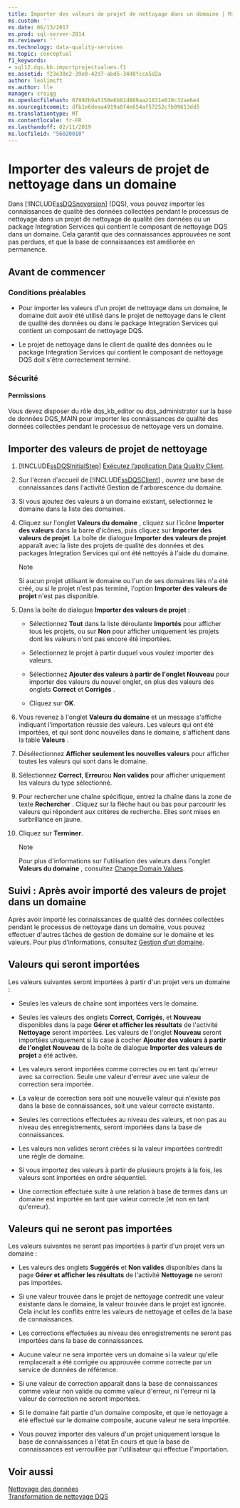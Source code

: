 ```yaml
---
title: Importer des valeurs de projet de nettoyage dans un domaine | Microsoft Docs
ms.custom: ''
ms.date: 06/13/2017
ms.prod: sql-server-2014
ms.reviewer: ''
ms.technology: data-quality-services
ms.topic: conceptual
f1_keywords:
- sql12.dqs.kb.importprojectvalues.f1
ms.assetid: f23e38e2-39e0-42d7-abd5-34d8fcca5d2a
author: leolimsft
ms.author: lle
manager: craigg
ms.openlocfilehash: 07992b9a5150e6b81d869aa21831e019c32ae6e4
ms.sourcegitcommit: dfb1e6deaa4919a0f4e654af57252cfb09613dd5
ms.translationtype: MT
ms.contentlocale: fr-FR
ms.lasthandoff: 02/11/2019
ms.locfileid: "56020010"
---
```

# <a name="import-cleansing-project-values-into-a-domain"></a>Importer des valeurs de projet de nettoyage dans un domaine
  Dans [!INCLUDE[ssDQSnoversion](../includes/ssdqsnoversion-md.md)] (DQS), vous pouvez importer les connaissances de qualité des données collectées pendant le processus de nettoyage dans un projet de nettoyage de qualité des données ou un package Integration Services qui contient le composant de nettoyage DQS dans un domaine. Cela garantit que des connaissances approuvées ne sont pas perdues, et que la base de connaissances est améliorée en permanence.  
  
##  <a name="BeforeYouBegin"></a> Avant de commencer  
  
###  <a name="Prerequisites"></a> Conditions préalables  
  
-   Pour importer les valeurs d'un projet de nettoyage dans un domaine, le domaine doit avoir été utilisé dans le projet de nettoyage dans le client de qualité des données ou dans le package Integration Services qui contient un composant de nettoyage DQS.  
  
-   Le projet de nettoyage dans le client de qualité des données ou le package Integration Services qui contient le composant de nettoyage DQS doit s'être correctement terminé.  
  
###  <a name="Security"></a> Sécurité  
  
####  <a name="Permissions"></a> Permissions  
 Vous devez disposer du rôle dqs_kb_editor ou dqs_administrator sur la base de données DQS_MAIN pour importer les connaissances de qualité des données collectées pendant le processus de nettoyage vers un domaine.  
  
##  <a name="Import"></a> Importer des valeurs de projet de nettoyage  
  
1.  [!INCLUDE[ssDQSInitialStep](../includes/ssdqsinitialstep-md.md)] [Exécutez l’application Data Quality Client](../../2014/data-quality-services/run-the-data-quality-client-application.md).  
  
2.  Sur l'écran d'accueil de [!INCLUDE[ssDQSClient](../includes/ssdqsclient-md.md)] , ouvrez une base de connaissances dans l'activité Gestion de l'arborescence du domaine.  
  
3.  Si vous ajoutez des valeurs à un domaine existant, sélectionnez le domaine dans la liste des domaines.  
  
4.  Cliquez sur l'onglet **Valeurs du domaine** , cliquez sur l'icône **Importer des valeurs** dans la barre d'icônes, puis cliquez sur **Importer des valeurs de projet**. La boîte de dialogue **Importer des valeurs de projet** apparaît avec la liste des projets de qualité des données et des packages Integration Services qui ont été nettoyés à l'aide du domaine.  
  
    > [!NOTE]  
    >  Si aucun projet utilisant le domaine ou l'un de ses domaines liés n'a été créé, ou si le projet n'est pas terminé, l'option **Importer des valeurs de projet** n'est pas disponible.  
  
5.  Dans la boîte de dialogue **Importer des valeurs de projet** :  
  
    -   Sélectionnez **Tout** dans la liste déroulante **Importés** pour afficher tous les projets, ou sur **Non** pour afficher uniquement les projets dont les valeurs n'ont pas encore été importées.  
  
    -   Sélectionnez le projet à partir duquel vous voulez importer des valeurs.  
  
    -   Sélectionnez **Ajouter des valeurs à partir de l'onglet Nouveau** pour importer des valeurs du nouvel onglet, en plus des valeurs des onglets **Correct** et **Corrigés** .  
  
    -   Cliquez sur **OK**.  
  
6.  Vous revenez à l'onglet **Valeurs du domaine** et un message s'affiche indiquant l'importation réussie des valeurs. Les valeurs qui ont été importées, et qui sont donc nouvelles dans le domaine, s'affichent dans la table **Valeurs** .  
  
7.  Désélectionnez **Afficher seulement les nouvelles valeurs** pour afficher toutes les valeurs qui sont dans le domaine.  
  
8.  Sélectionnez **Correct**, **Erreur**ou **Non valides** pour afficher uniquement les valeurs du type sélectionné.  
  
9. Pour rechercher une chaîne spécifique, entrez la chaîne dans la zone de texte **Rechercher** . Cliquez sur la flèche haut ou bas pour parcourir les valeurs qui répondent aux critères de recherche. Elles sont mises en surbrillance en jaune.  
  
10. Cliquez sur **Terminer**.  
  
    > [!NOTE]  
    >  Pour plus d'informations sur l'utilisation des valeurs dans l'onglet **Valeurs du domaine** , consultez [Change Domain Values](../../2014/data-quality-services/change-domain-values.md).  
  
##  <a name="FollowUp"></a> Suivi : Après avoir importé des valeurs de projet dans un domaine  
 Après avoir importé les connaissances de qualité des données collectées pendant le processus de nettoyage dans un domaine, vous pouvez effectuer d'autres tâches de gestion de domaine sur le domaine et les valeurs. Pour plus d’informations, consultez [Gestion d’un domaine](../../2014/data-quality-services/managing-a-domain.md).  
  
##  <a name="Values"></a> Valeurs qui seront importées  
 Les valeurs suivantes seront importées à partir d'un projet vers un domaine :  
  
-   Seules les valeurs de chaîne sont importées vers le domaine.  
  
-   Seules les valeurs des onglets **Correct**, **Corrigés**, et **Nouveau** disponibles dans la page **Gérer et afficher les résultats** de l'activité **Nettoyage** seront importées. Les valeurs de l'onglet **Nouveau** seront importées uniquement si la case à cocher **Ajouter des valeurs à partir de l'onglet Nouveau** de la boîte de dialogue **Importer des valeurs de projet** a été activée.  
  
-   Les valeurs seront importées comme correctes ou en tant qu'erreur avec sa correction. Seule une valeur d'erreur avec une valeur de correction sera importée.  
  
-   La valeur de correction sera soit une nouvelle valeur qui n'existe pas dans la base de connaissances, soit une valeur correcte existante.  
  
-   Seules les corrections effectuées au niveau des valeurs, et non pas au niveau des enregistrements, seront importées dans la base de connaissances.  
  
-   Les valeurs non valides seront créées si la valeur importées contredit une règle de domaine.  
  
-   Si vous importez des valeurs à partir de plusieurs projets à la fois, les valeurs sont importées en ordre séquentiel.  
  
-   Une correction effectuée suite à une relation à base de termes dans un domaine est importée en tant que valeur correcte (et non en tant qu'erreur).  
  
##  <a name="ValuesNot"></a> Valeurs qui ne seront pas importées  
 Les valeurs suivantes ne seront pas importées à partir d'un projet vers un domaine :  
  
-   Les valeurs des onglets **Suggérés** et **Non valides** disponibles dans la page **Gérer et afficher les résultats** de l'activité **Nettoyage** ne seront pas importées.  
  
-   Si une valeur trouvée dans le projet de nettoyage contredit une valeur existante dans le domaine, la valeur trouvée dans le projet est ignorée. Cela inclut les conflits entre les valeurs de nettoyage et celles de la base de connaissances.  
  
-   Les corrections effectuées au niveau des enregistrements ne seront pas importées dans la base de connaissances.  
  
-   Aucune valeur ne sera importée vers un domaine si la valeur qu'elle remplacerait a été corrigée ou approuvée comme correcte par un service de données de référence.  
  
-   Si une valeur de correction apparaît dans la base de connaissances comme valeur non valide ou comme valeur d'erreur, ni l'erreur ni la valeur de correction ne seront importées.  
  
-   Si le domaine fait partie d'un domaine composite, et que le nettoyage a été effectué sur le domaine composite, aucune valeur ne sera importée.  
  
-   Vous pouvez importer des valeurs d'un projet uniquement lorsque la base de connaissances a l'état En cours et que la base de connaissances est verrouillée par l'utilisateur qui effectue l'importation.  
  
## <a name="see-also"></a>Voir aussi  
 [Nettoyage des données](../../2014/data-quality-services/data-cleansing.md)   
 [Transformation de nettoyage DQS](../integration-services/data-flow/transformations/dqs-cleansing-transformation.md)  
  
  
